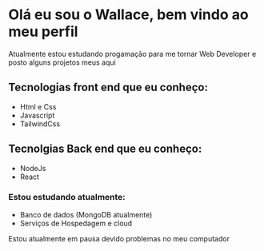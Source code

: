 # Olá eu sou o Wallace, bem vindo ao meu perfil
Atualmente estou estudando progamação para me tornar Web Developer e posto alguns projetos meus aqui
## Tecnologias front end que eu conheço:
- Html e Css
- Javascript
- TailwindCss

## Tecnolgias Back end que eu conheço:
- NodeJs
- React

### Estou estudando atualmente:
- Banco de dados (MongoDB atualmente)
- Serviços de Hospedagem e cloud

Estou atualmente em pausa devido problemas no meu computador

